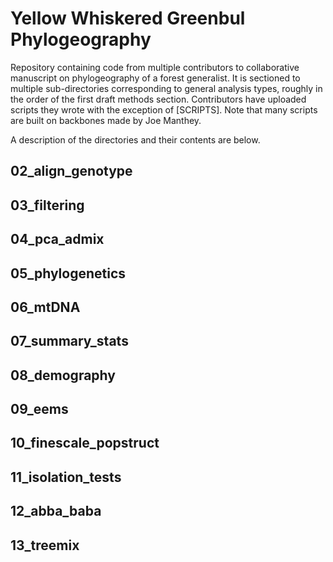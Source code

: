 # Yellow Whiskered Greenbul Phylogeography
Repository containing code from multiple contributors to collaborative manuscript on phylogeography of a forest generalist. It is sectioned to multiple sub-directories corresponding to general analysis types, roughly in the order of the first draft methods section. Contributors have uploaded scripts they wrote with the exception of \[SCRIPTS\]. Note that many scripts are built on backbones made by Joe Manthey.

A description of the directories and their contents are below.

## 02_align_genotype

## 03_filtering

## 04_pca_admix

## 05_phylogenetics

## 06_mtDNA

## 07_summary_stats

## 08_demography

## 09_eems

## 10_finescale_popstruct

## 11_isolation_tests

## 12_abba_baba

## 13_treemix

